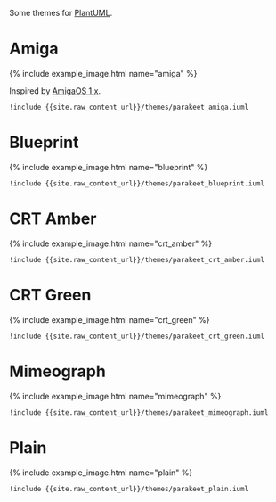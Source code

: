 Some themes for [PlantUML](https://plantuml.com/).

# Amiga

{% include example_image.html name="amiga" %}

Inspired by [AmigaOS 1.x](https://en.wikipedia.org/wiki/AmigaOS#AmigaOS_1.0_%E2%80%93_1.4).

```
!include {{site.raw_content_url}}/themes/parakeet_amiga.iuml
```

# Blueprint

{% include example_image.html name="blueprint" %}

```
!include {{site.raw_content_url}}/themes/parakeet_blueprint.iuml
```

# CRT Amber

{% include example_image.html name="crt_amber" %}

```
!include {{site.raw_content_url}}/themes/parakeet_crt_amber.iuml
```

# CRT Green

{% include example_image.html name="crt_green" %}

```
!include {{site.raw_content_url}}/themes/parakeet_crt_green.iuml
```

# Mimeograph

{% include example_image.html name="mimeograph" %}

```
!include {{site.raw_content_url}}/themes/parakeet_mimeograph.iuml
```

# Plain

{% include example_image.html name="plain" %}

```
!include {{site.raw_content_url}}/themes/parakeet_plain.iuml
```
